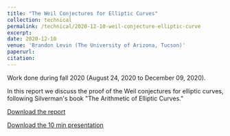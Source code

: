 ```yaml
---
title: "The Weil Conjectures for Elliptic Curves"
collection: technical
permalink: /technical/2020-12-10-weil-conjecture-elliptic-curve
excerpt:
date: 2020-12-10
venue: 'Brandon Levin (The University of Arizona, Tucson)'
paperurl: 
citation: 
---
```

Work done during fall 2020 (August 24, 2020 to December 09, 2020).

In this report we discuss the proof of the Weil conjectures for elliptic curves, following Silverman's book "The Arithmetic of Elliptic Curves."

[Download the report](http://gkorpal.github.io/files/fall2020-weil_conjecture_elliptic_curve-gaurish.pdf)

[Download the 10 min presentation](http://gkorpal.github.io/files/fall2020-slides-weil_conjecture_elliptic_curve-gaurish.pdf)
